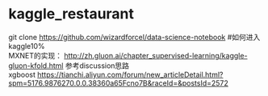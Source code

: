 # kaggle_restaurant
git clone https://github.com/wizardforcel/data-science-notebook #如何进入kaggle10%  
MXNET的实现： http://zh.gluon.ai/chapter_supervised-learning/kaggle-gluon-kfold.html 参考discussion思路    
xgboost https://tianchi.aliyun.com/forum/new_articleDetail.html?spm=5176.9876270.0.0.38360a65Fcno7B&raceId=&postsId=2572  
